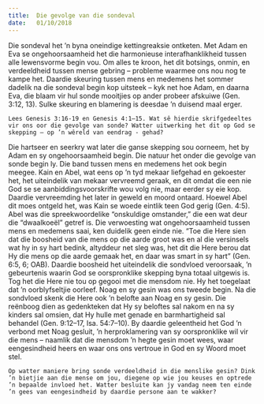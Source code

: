 ```yaml
---
title:  Die gevolge van die sondeval
date:   01/10/2018
---
```


Die sondeval het ’n byna oneindige kettingreaksie ontketen. Met Adam en Eva se ongehoorsaamheid het die harmonieuse interafhanklikheid tussen alle lewensvorme begin vou. Om alles te kroon, het dit botsings, onmin, en verdeeldheid tussen mense gebring – probleme waarmee ons nou nog te kampe het. Daardie skeuring tussen mens en medemens het sommer dadelik na die sondeval begin kop uitsteek – kyk net hoe Adam, en daarna Eva, die blaam vir hul sonde mooitjies op ander probeer afskuiwe (Gen. 3:12, 13). Sulke skeuring en blamering is deesdae ’n duisend maal erger. 

`Lees Genesis 3:16-19 en Genesis 4:1–15. Wat sê hierdie skrifgedeeltes vir ons oor die gevolge van sonde? Watter uitwerking het dit op God se skepping – op ’n wêreld van eendrag - gehad?` 

Die hartseer en seerkry wat later die ganse skepping sou oorneem, het by Adam en sy ongehoorsaamheid begin. Die natuur het onder die gevolge van sonde begin ly. Die band tussen mens en medemens het ook begin meegee. Kain en Abel, wat eens op ’n tyd mekaar liefgehad en gekoester het, het uiteindelik van mekaar vervreemd geraak, en dit omdat die een nie God se se aanbiddingsvoorskrifte wou volg nie, maar eerder sy eie kop. Daardie vervreemding het later in geweld en moord ontaard. Hoewel Abel dit moes ontgeld het, was Kain se woede eintlik teen God gerig (Gen. 4:5). Abel was die spreekwoordelike “onskuldige omstander,” die een wat deur die “dwaalkoeël” getref is. Die verwoesting wat ongehoorsaamheid tussen mens en medemens saai, ken duidelik geen einde nie. “Toe die Here sien dat die boosheid van die mens op die aarde groot was en al die versinsels wat hy in sy hart bedink, altyddeur net sleg was, het dit die Here berou dat Hy die mens op die aarde gemaak het, en daar was smart in sy hart” (Gen. 6:5, 6; OAB). Daardie boosheid het uiteindelik die sondvloed veroorsaak, ’n gebeurtenis waarin God se oorspronklike skepping byna totaal uitgewis is. Tog het die Here nie tou op gegooi met die mensdom nie. Hy het toegelaat dat ’n oorblyfseltjie oorleef. Noag en sy gesin was ons tweede begin. Na die sondvloed skenk die Here ook ’n belofte aan Noag en sy gesin. Die reënboog dien as gedenkteken dat Hy sy beloftes sal nakom en na sy kinders sal omsien, dat Hy hulle met genade en barmhartigheid sal behandel (Gen. 9:12–17, Isa. 54:7–10). By daardie geleentheid het God ’n verbond met Noag gesluit, ’n herproklamering van sy oorspronklike wil vir die mens – naamlik dat die mensdom ’n hegte gesin moet wees, waar eengesindheid heers en waar ons ons vertroue in God en sy Woord moet stel. 

`Op watter maniere bring sonde verdeeldheid in die menslike gesin? Dink ’n bietjie aan die mense om jou, diegene op wie jou keuses en optrede ’n bepaalde invloed het. Watter besluite kan jy vandag neem ten einde ’n gees van eengesindheid by daardie persone aan te wakker?`